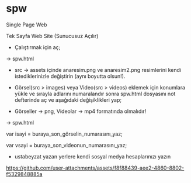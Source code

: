 # spw
Single Page Web

Tek Sayfa Web Site
(Sunucusuz Açılır)


* Çalıştırmak için aç;

-> spw.html

* src -> assets içinde anaresim.png ve anaresim2.png resimlerini kendi istediklerinizle değiştirin (aynı boyutta olsun!).

* Görsel(src > images) veya Video(src > videos) eklemek için konumlara yükle ve sırayla adlarını numaralandır sonra spw.html dosyasını not defterinde aç ve aşağıdaki değişiklikleri yap;

* Görseller -> png, Videolar -> mp4 formatında olmalıdır!

-> spw.html

var isayi = buraya_son_görselin_numarasını_yaz;

var vsayi = buraya_son_videonun_numarasını_yaz;

* ustabeyzat yazan yerlere kendi sosyal medya hesaplarınızı yazın



https://github.com/user-attachments/assets/f8f88439-aee2-4860-8802-f5329848885a



